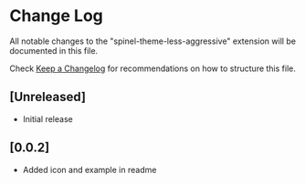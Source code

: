 # Change Log

All notable changes to the "spinel-theme-less-aggressive" extension will be documented in this file.

Check [Keep a Changelog](http://keepachangelog.com/) for recommendations on how to structure this file.

## [Unreleased]

- Initial release

## [0.0.2]

- Added icon and example in readme
